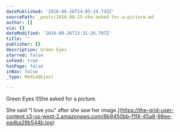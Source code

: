 ```yaml
---
datePublished: '2016-08-26T14:05:24.743Z'
sourcePath: _posts/2016-08-25-she-asked-for-a-picture.md
author: []
via: {}
dateModified: '2016-08-26T13:31:26.707Z'
title: ''
publisher: {}
description: Green Eyes
starred: false
inFeed: true
hasPage: false
inNav: false
_type: MediaObject

---
```

Green Eyes
![She asked for a picture.

She said “I love you" after she saw her image.](https://the-grid-user-content.s3-us-west-2.amazonaws.com/8b9450bb-f1f4-45a8-98ee-eadba29b544b.jpg)
